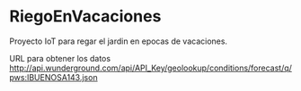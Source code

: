 # RiegoEnVacaciones
Proyecto IoT para regar el jardin en epocas de vacaciones.

URL para obtener los datos
http://api.wunderground.com/api/API_Key/geolookup/conditions/forecast/q/pws:IBUENOSA143.json
